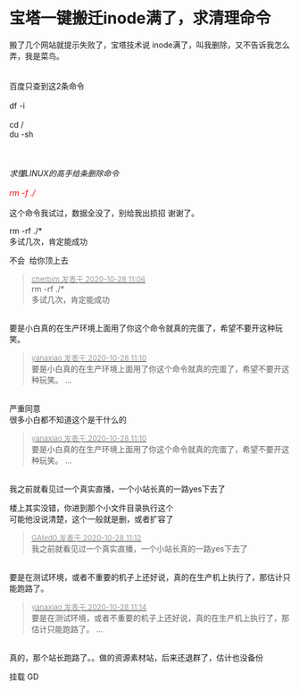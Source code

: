 # 宝塔一键搬迁inode满了，求清理命令


搬了几个网站就提示失败了，宝塔技术说 inode满了，叫我删除，又不告诉我怎么弄，我是菜鸟。<br />
<br />
<br />
百度只查到这2条命令<br />
<br />
df -i<br />
<img id="aimg_ej3ve" onclick="zoom(this, this.src, 0, 0, 0)" class="zoom" src="https://s1.ax1x.com/2020/10/28/B1JpMq.jpg" onmouseover="img_onmouseoverfunc(this)" onload="thumbImg(this)" border="0" alt="" /><br />
<br />
cd /<br />
du -sh *<br />
<br />
<img id="aimg_XLWcz" onclick="zoom(this, this.src, 0, 0, 0)" class="zoom" src="https://s1.ax1x.com/2020/10/28/B1JIkF.jpg" onmouseover="img_onmouseoverfunc(this)" onload="thumbImg(this)" border="0" alt="" /><br />
<br />
<br />
求懂LINUX的高手给条删除命令<br />
<br />
<font color="Red">rm -f ./*</font><br />
<br />
这个命令我试过，数据全没了，别给我出损招 谢谢了。

rm -rf ./*<br />
多试几次，肯定能成功

不会&nbsp;&nbsp;给你顶上去

<div class="quote"><blockquote><font size="2"><a href="https://www.hostloc.com/forum.php?mod=redirect&amp;goto=findpost&amp;pid=9363055&amp;ptid=759319" target="_blank"><font color="#999999">cherbim 发表于 2020-10-28 11:06</font></a></font><br />
rm -rf ./*<br />
多试几次，肯定能成功</blockquote></div><br />
要是小白真的在生产环境上面用了你这个命令就真的完蛋了，希望不要开这种玩笑。

<div class="quote"><blockquote><font size="2"><a href="https://www.hostloc.com/forum.php?mod=redirect&amp;goto=findpost&amp;pid=9363072&amp;ptid=759319" target="_blank"><font color="#999999">yanaxiao 发表于 2020-10-28 11:10</font></a></font><br />
要是小白真的在生产环境上面用了你这个命令就真的完蛋了，希望不要开这种玩笑。 ...</blockquote></div><br />
严重同意<br />
很多小白都不知道这个是干什么的

<div class="quote"><blockquote><font size="2"><a href="https://www.hostloc.com/forum.php?mod=redirect&amp;goto=findpost&amp;pid=9363072&amp;ptid=759319" target="_blank"><font color="#999999">yanaxiao 发表于 2020-10-28 11:10</font></a></font><br />
要是小白真的在生产环境上面用了你这个命令就真的完蛋了，希望不要开这种玩笑。 ...</blockquote></div><br />
<img src="static/image/smiley/yct/014.gif" smilieid="45" border="0" alt="" /><br />
我之前就看见过一个真实直播，一个小站长真的一路yes下去了<img id="aimg_Cjpq5" onclick="zoom(this, this.src, 0, 0, 0)" class="zoom" src="https://cdn.jsdelivr.net/gh/hishis/forum-master/public/images/patch.gif" onmouseover="img_onmouseoverfunc(this)" onload="thumbImg(this)" border="0" alt="" />

楼上其实没错，你进到那个小文件目录执行这个<br />
可能他没说清楚，这个一般就是删，或者扩容了

<div class="quote"><blockquote><font size="2"><a href="https://www.hostloc.com/forum.php?mod=redirect&amp;goto=findpost&amp;pid=9363080&amp;ptid=759319" target="_blank"><font color="#999999">GAted0 发表于 2020-10-28 11:12</font></a></font><br />
我之前就看见过一个真实直播，一个小站长真的一路yes下去了</blockquote></div><br />
要是在测试环境，或者不重要的机子上还好说，真的在生产机上执行了，那估计只能跑路了。

<div class="quote"><blockquote><font size="2"><a href="https://www.hostloc.com/forum.php?mod=redirect&amp;goto=findpost&amp;pid=9363087&amp;ptid=759319" target="_blank"><font color="#999999">yanaxiao 发表于 2020-10-28 11:14</font></a></font><br />
要是在测试环境，或者不重要的机子上还好说，真的在生产机上执行了，那估计只能跑路了。 ...</blockquote></div><br />
真的，那个站长跑路了。。做的资源素材站，后来还退群了，估计也没备份<img id="aimg_trjoA" onclick="zoom(this, this.src, 0, 0, 0)" class="zoom" src="https://cdn.jsdelivr.net/gh/hishis/forum-master/public/images/patch.gif" onmouseover="img_onmouseoverfunc(this)" onload="thumbImg(this)" border="0" alt="" />

挂载 GD
